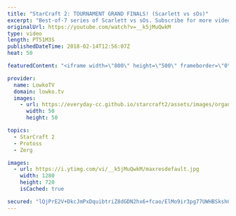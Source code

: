 ```yaml
---
title: "StarCraft 2: TOURNAMENT GRAND FINALS! (Scarlett vs sOs)"
excerpt: "Best-of-7 series of Scarlett vs sOs. Subscribe for more videos: http://lowko.tv/youtube How-to Nydus Rush: https://goo.gl/MEV5Vn  An awesome series of Zerg versus Protoss. Cheese, macro, aggressive games and much more passive gameplay. These are matches played in the Grand Finals of IEM PyeongChang."
originalUrl: https://youtube.com/watch?v=__k5jMuQwkM
type: video
length: PT51M3S
publishedDateTime: 2018-02-14T12:56:07Z
heat: 50

featuredContent: "<iframe width=\"800\" height=\"500\" frameborder=\"0\" src=\"https://www.youtube.com/embed/__k5jMuQwkM\" allow=\"accelerometer; autoplay; encrypted-media; gyroscope; picture-in-picture\" allowfullscreen></iframe>"

provider:
  name: LowkoTV
  domain: lowko.tv
  images:
    - url: https://everyday-cc.github.io/starcraft2/assets/images/organizations/lowko.tv-50x50.jpg
      width: 50
      height: 50

topics:
  - StarCraft 2
  - Protoss
  - Zerg

images:
  - url: https://i.ytimg.com/vi/__k5jMuQwkM/maxresdefault.jpg
    width: 1280
    height: 720
    isCached: true

secured: "lQjPrE2V+DkcJmPxDquibtriZ8dGDN2hx6+fcao/ElMo9ir3pg77UWHBSkshGMGSCO10aYH3XgQIhEstb3A8wv8Mn57qMHzdOpL8luxtOGfUaBUhzCf+UBymvngPU8k51immEZpV8uPhJK74QdjNzrNXyQ1WSbDL6LIYdnKxNsV/EuQJL+oge3flNzxPpBAKKeJROAD89LkPuBSnxWFve5RFpWvnfv8ZPhpjgPXuWpEX3IuVqvMT5SW2BpFqCMcGWRDIBWDqzgaQiUvGuX55Yf/M/Y2bMi3kgAsQqy73m95i/qD822MTgSAcbLN4uxo5VsYCQzwaeKoF+E4TZSu7vRw8XWfnauguIi2eZYn6k94HRxxIKoPV0ZNy6FozVorslBPQOFy5Ohy+1TNoqN/szrm2CWy01SR6nQDl3e9hjmDwMM4M5GWjTZbCaUrN6GRn;03IO/29SkHZFmLhPvKRCHQ=="
---
```



